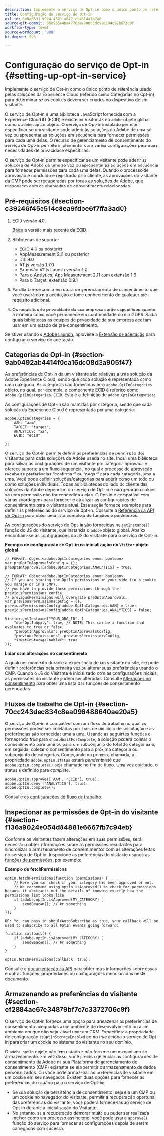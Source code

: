 ```yaml
---
description: Implemente o serviço de Opt-in como o único ponto de referência usado pelas soluções da Experience Cloud (referido como Categorias no Opt-in) para determinar se os cookies devem ser criados no dispositivo de um visitante.
title: Configuração do serviço de Opt-in
exl-id: 6e8a6531-9924-4523-a842-cb4614a7a7a0
source-git-commit: 06e935a4ba4776baa900d3dc91e294c92b873c0f
workflow-type: tm+mt
source-wordcount: '908'
ht-degree: 99%

---
```


# Configuração do serviço de Opt-in {#setting-up-opt-in-service}

Implemente o serviço de Opt-in como o único ponto de referência usado pelas soluções da Experience Cloud (referido como Categorias no Opt-in) para determinar se os cookies devem ser criados no dispositivo de um visitante.

O serviço de Opt-in é uma biblioteca JavaScript fornecida com a Experience Cloud ID (ECID) e existe no Visitor JS no `adobe` objeto global como o `adobe.optIn` objeto. O serviço de Opt-in instalado permite especificar se um visitante pode aderir às soluções da Adobe de uma só vez ou apresentar as soluções em sequência para fornecer permissões para cada uma delas. O recurso de gerenciamento de consentimento do serviço de Opt-in permite implementar com várias configurações para suas necessidades de privacidade específicas.

O serviço de Opt-in permite especificar se um visitante pode aderir às soluções da Adobe de uma só vez ou apresentar as soluções em sequência para fornecer permissões para cada uma delas. Quando o processo de aprovação é concluído e registrado pelo cliente, as aprovações do visitante da CMP pode ser recuperadas por todas as soluções da Adobe, que respondem com as chamadas de consentimento relacionadas.

## Pré-requisitos {#section-c39246f45e514c8ea9fdbe6f7ffa3ad0}

1. ECID versão 4.0.

   [Baixe](https://github.com/Adobe-Marketing-Cloud/id-service/releases) a versão mais recente da ECID.

1. Bibliotecas de suporte:

   * ECID 4.0 ou posterior
   * AppMeasurement 2.11 ou posterior
   * DIL 9.0
   * AT.js versão 1.7.0
   * Extensão AT.js Launch versão 9.0
   * Para o Analytics, App Measurement 2.11 com extensão 1.6
   * Para o Target, extensão 0.9.1

1. Familiarize-se com a estrutura de gerenciamento de consentimento que você usará com a aceitação e tome conhecimento de qualquer pré-requisito adicional.

   <!--
   For IAB, see here for additional pre-reqs.
   -->

1. Os requisitos de privacidade da sua empresa serão específicos quanto à maneira como você permanece em conformidade com o GDPR. Saiba quais bibliotecas as equipes de privacidade da sua empresa aceitam usar em um estado de pré-consentimento.

Se stiver usando o [Adobe Launch](https://experienceleague.adobe.com/docs/launch/using/home.html), aproveite a [Extensão de aceitação](../../implementation-guides/opt-in-service/launch.md) para configurar o serviço de aceitação.

## Categorias de Opt-in {#section-9ab0492ab4414f0ca16dc08d3a905f47}

As preferências de Opt-in de um visitante são relativas a uma solução da Adobe Experience Cloud, sendo que cada solução é representada como uma categoria. As categorias são fornecidas pelo `adobe.OptInCategories` objeto, no qual, por exemplo, o componente ECID é referido como `adobe.OptInCategories`. `ECID`. Esta é a definição de `adobe.OptInCategories`:

As configurações de Opt-in são mantidas por categoria, sendo que cada solução da Experience Cloud é representada por uma categoria:

```
adobe.OptInCategories = { 
    AAM: "aam", 
    TARGET: "target",  
    ANALYTICS: "aa", 
    ECID: "ecid", 
     
};
```

O serviço de Opt-in permite definir as preferências de permissão dos visitantes para cada soluções da Adobe usada no site. Inclui uma biblioteca para salvar as configurações de um visitante por categoria aprovada e oferece suporte a um fluxo sequencial, no qual o processo de aprovação recebe as preferências “confirmar” ou “negar” para cada categoria, uma a uma. Você pode definir soluções/categorias para aderir como um todo ou como soluções individuais. 
Todas as bibliotecas do lado do cliente das soluções da Adobe dependem do serviço de Opt-in e não gerarão cookies se uma permissão não for concedida a elas. O Opt-in é compatível com várias abordagens para fornecer e atualizar as configurações de consentimento para o visitante atual. Essa seção fornece exemplos para definir as preferências do serviço de Opt-in. Consulte a [Referência da API de Opt-in](../../implementation-guides/opt-in-service/api.md#reference-4f30152333dd4990ab10c1b8b82fc867) para obter uma lista completa de funções e parâmetros.

As configurações do serviço de Opt-in são fornecidas na `getInstance()` função do JS do visitante, que instancia o `adobe` objeto global. Abaixo encontram-se as [configurações](../../implementation-guides/opt-in-service/api.md#section-d66018342baf401389f248bb381becbf) do JS do visitante para o serviço de Opt-in.

**Exemplo de configuração de Opt-in na inicialização do `Visitor` objeto global**

```
// FORMAT: Object<adobe.OptInCategories enum: boolean> 
var preOptInApprovalsConfig = {}; 
preOptInApprovals[adobe.OptInCategories.ANALYTICS] = true; 
  
// FORMAT: Object<adobe.OptInCategories enum: boolean> 
// If you are storing the OptIn permissions on your side (in a cookie you manage or in a CMP), 
// you have to provide those permissions through the previousPermissions config. 
// previousPermissions will overwrite preOptInApprovals. 
var previousPermissionsConfig = {}; 
previousPermissionsConfig[adobe.OptInCategories.AAM] = true; 
previousPermissionsConfig[adobe.OptInCategories.ANALYTICS] = false; 
  
Visitor.getInstance("YOUR_ORG_ID", { 
    "doesOptInApply": true, // NOTE: This can be a function that evaluates to true or false. 
    "preOptInApprovals": preOptInApprovalsConfig, 
    "previousPermissions": previousPermissionsConfig, 
    "isOptInStorageEnabled": true 
});
```

**Lidar com alterações no consentimento**

A qualquer momento durante a experiência de um visitante no site, ele pode definir preferências pela primeira vez ou alterar suas preferências usando o CMP. Quando o JS do Visitante é inicializado com as configurações iniciais, as permissões do visitante podem ser alteradas. Consulte [Alterações no consentimento](../../implementation-guides/opt-in-service/api.md#section-c3d85403ff0d4394bd775c39f3d001fc) para obter uma lista das funções de consentimento gerenciadas.

<!--
<p> *** <b>sample code block </b>*** </p>
-->

## Fluxos de trabalho de Opt-in {#section-70cd243dec834c8ea096488640ae20a5}

O serviço de Opt-in é compatível com um fluxo de trabalho no qual as permissões podem ser coletadas por mais de um ciclo de solicitação e as preferências são fornecidas uma a uma. Usando as seguintes funções e fornecendo *true* para `shouldWaitForComplete`, a solução poderá coletar o consentimento para uma ou para um subconjunto do total de categorias e, em seguida, coletar o consentimento para a próxima categoria ou subconjunto de categorias. Começando na primeira chamada, a propriedade `adobe.optIn.status` estará *pendente* até que `adobe.optIn.complete()` seja chamado no fim do fluxo. Uma vez coletado, o status é definido para *complete*.

```
adobe.optIn.approve(['AAM', 'ECID'], true); 
adobe.optIn.deny(['ANALYTICS'], true); 
adobe.optIn.complete();
```

Consulte as [configurações do fluxo de trabalho](../../implementation-guides/opt-in-service/api.md#section-2c5adfa5459c4e72b96d2693123a53c2).

## Inspecionar as permissões de Opt-in do visitante {#section-f136a9024e054d84881e6667fb7c94eb}

Conforme os visitantes fazem alterações em suas permissões, será necessário obter informações sobre as permissões resultantes para sincronizar o armazenamento de consentimentos com as alterações feitas no serviço de Opt-in. Inspecione as preferências do visitante usando as [funções de permissões](../../implementation-guides/opt-in-service/api.md#section-7fe57279b5b44b4f8fe47e336df60155), por exemplo:

**Exemplo de fetchPermissions**

```
optIn.fetchPermissions(function (permissions) { 
    // Here you can check if your category has been approved or not. 
    // We recommend using optIn.isApproved() to check for permissions because it abstracts out the details of knowing exactly how the permissions list looks like. 
    if (adobe.optIn.isApproved(MY_CATEGORY) { 
        sendBeacon(); // Or something 
    } 
});

OR: You can pass in shouldAutoSubscribe as true, your callback will be used to subscribe to all OptIn events going forward:

function callback() { 
    if (adobe.optIn.isApproved(MY_CATEGORY) { 
        sendBeacon(); // Or something 
    } 
}

optIn.fetchPermissions(callback, true);
```

Consulte a [documentação da API](../../implementation-guides/opt-in-service/api.md#reference-4f30152333dd4990ab10c1b8b82fc867) para obter mais informações sobre essas e outras funções, propriedades ou configurações mencionadas neste documento.

## Armazenando as preferências do visitante {#section-ef2884ae67e34879bf7c7c3372706c9f}

O serviço de Opt-in fornece uma opção para armazenar as preferências de consentimento adequadas a um ambiente de desenvolvimento ou a um ambiente em que não seja viável usar um CRM. Especificar a propriedade de configuração `isOptInStorageEnabled` como *true* aciona o serviço de Opt-in para criar um cookie no sistema do visitante no seu domínio.

O `adobe.optIn` objeto não tem estado e não fornece um mecanismo de armazenamento. Em vez disso, você precisa gerenciar as configurações de consentimento da Adobe na sua Plataforma de gerenciamento de consentimento (CMP) existente se ela permitir o armazenamento de dados personalizados. Ou você pode armazenar as preferências do visitante em um cookie em seu navegador. Existem duas opções para fornecer as preferências do usuário para o serviço de Opt-in:

* Se sua solução de persistência de consentimento, seja ela um CMP ou um cookie no navegador do visitante, permitir a recuperação oportuna das preferências do visitante, você poderá fornecê-las ao serviço de Opt-in durante a inicialização do Visitante.
* No entanto, se a recuperação demorar muito ou puder ser realizada melhor como um processo assíncrono, você pode usar a `approve()` função do serviço para fornecer as configurações depois de serem carregadas com sucesso.
